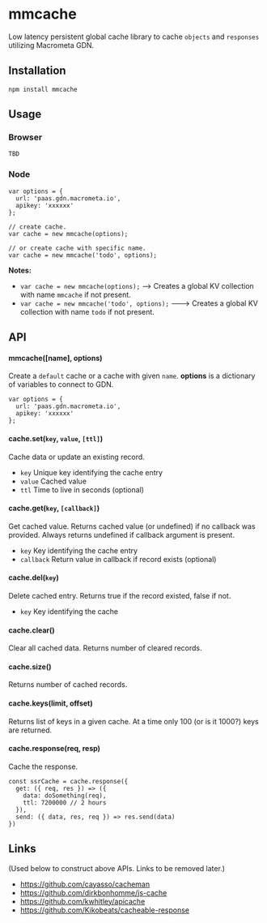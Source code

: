 # mmcache

Low latency persistent global cache library to cache `objects` and `responses` utilizing Macrometa GDN.

## Installation

```
npm install mmcache
```

## Usage

### Browser
```
TBD
```

### Node
```
var options = {
  url: 'paas.gdn.macrometa.io',
  apikey: 'xxxxxx'
};

// create cache. 
var cache = new mmcache(options);

// or create cache with specific name.
var cache = new mmcache('todo', options);
```

**Notes:**

* `var cache = new mmcache(options);` --> Creates a global KV collection with name `mmcache` if not present.
* `var cache = new mmcache('todo', options);` ---> Creates a global KV collection with name `todo` if not present.

## API

#### mmcache([name], options)

Create a `default` cache or a cache with given `name`. **options** is a dictionary of variables to connect to GDN.

```
var options = {
  url: 'paas.gdn.macrometa.io',
  apikey: 'xxxxxx'
};
```

#### cache.set(`key`, `value`, `[ttl]`)

Cache data or update an existing record.

* `key` Unique key identifying the cache entry
* `value` Cached value  
* `ttl` Time to live in seconds (optional) 

#### cache.get(`key`, `[callback]`)

Get cached value. Returns cached value (or undefined) if no callback was provided. Always returns undefined if callback argument is present.

* `key` Key identifying the cache entry
* `callback` Return value in callback if record exists (optional)

#### cache.del(`key`)

Delete cached entry. Returns true if the record existed, false if not.

* `key` Key identifying the cache

#### cache.clear()

Clear all cached data. Returns number of cleared records.

#### cache.size()
                
Returns number of cached records.

#### cache.keys(limit, offset)

Returns list of keys in a given cache. At a time only 100 (or is it 1000?) keys are returned.

#### cache.response(req, resp)

Cache the response.

```
const ssrCache = cache.response({
  get: ({ req, res }) => ({
    data: doSomething(req),
    ttl: 7200000 // 2 hours
  }),
  send: ({ data, res, req }) => res.send(data)
})
```

## Links
(Used below to construct above APIs. Links to be removed later.)

* https://github.com/cayasso/cacheman
* https://github.com/dirkbonhomme/js-cache
* https://github.com/kwhitley/apicache
* https://github.com/Kikobeats/cacheable-response




